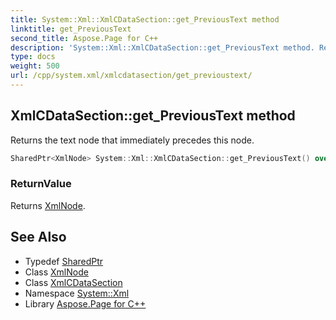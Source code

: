 ```yaml
---
title: System::Xml::XmlCDataSection::get_PreviousText method
linktitle: get_PreviousText
second_title: Aspose.Page for C++
description: 'System::Xml::XmlCDataSection::get_PreviousText method. Returns the text node that immediately precedes this node in C++.'
type: docs
weight: 500
url: /cpp/system.xml/xmlcdatasection/get_previoustext/
---
```

## XmlCDataSection::get_PreviousText method


Returns the text node that immediately precedes this node.

```cpp
SharedPtr<XmlNode> System::Xml::XmlCDataSection::get_PreviousText() override
```


### ReturnValue

Returns [XmlNode](../../xmlnode/).

## See Also

* Typedef [SharedPtr](../../../system/sharedptr/)
* Class [XmlNode](../../xmlnode/)
* Class [XmlCDataSection](../)
* Namespace [System::Xml](../../)
* Library [Aspose.Page for C++](../../../)
